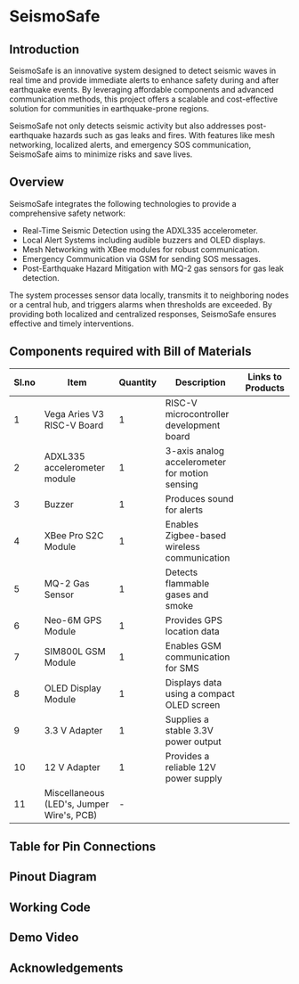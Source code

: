 # SeismoSafe

## Introduction
SeismoSafe is an innovative system designed to detect seismic waves in real time and provide immediate alerts to enhance safety during and after earthquake events. By leveraging affordable components and advanced communication methods, this project offers a scalable and cost-effective solution for communities in earthquake-prone regions.

SeismoSafe not only detects seismic activity but also addresses post-earthquake hazards such as gas leaks and fires. With features like mesh networking, localized alerts, and emergency SOS communication, SeismoSafe aims to minimize risks and save lives.
## Overview
SeismoSafe integrates the following technologies to provide a comprehensive safety network:
- Real-Time Seismic Detection using the ADXL335 accelerometer.
- Local Alert Systems including audible buzzers and OLED displays.
- Mesh Networking with XBee modules for robust communication.
- Emergency Communication via GSM for sending SOS messages.
- Post-Earthquake Hazard Mitigation with MQ-2 gas sensors for gas leak detection.

The system processes sensor data locally, transmits it to neighboring nodes or a central hub, and triggers alarms when thresholds are exceeded. By providing both localized and centralized responses, SeismoSafe ensures effective and timely interventions.
## Components required with Bill of Materials

|Sl.no|Item|Quantity|Description|Links to Products|
|-----|----|--------|-----------|-----------------|
|1    |Vega Aries V3 RISC-V Board|1|RISC-V microcontroller development board||
|2    |ADXL335 accelerometer module|1|3-axis analog accelerometer for motion sensing||
|3    |Buzzer|1|Produces sound for alerts ||
|4    |XBee Pro S2C Module|1|Enables Zigbee-based wireless communication||
|5    |MQ-2 Gas Sensor|1|Detects flammable gases and smoke||
|6    |Neo-6M GPS Module|1|Provides GPS location data||
|7    |SIM800L GSM Module|1|Enables GSM communication for SMS||
|8    |OLED Display Module|1|Displays data using a compact OLED screen||
|9    |3.3 V Adapter|1|Supplies a stable 3.3V power output||
|10   |12 V Adapter|1|Provides a reliable 12V power supply||
|11   |Miscellaneous (LED's, Jumper Wire's, PCB)|-|||

## Table for Pin Connections

## Pinout Diagram

## Working Code

## Demo Video

## Acknowledgements



